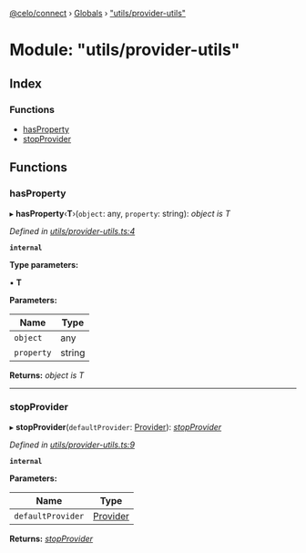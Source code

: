 [@celo/connect](../README.md) › [Globals](../globals.md) › ["utils/provider-utils"](_utils_provider_utils_.md)

# Module: "utils/provider-utils"

## Index

### Functions

* [hasProperty](_utils_provider_utils_.md#hasproperty)
* [stopProvider](_utils_provider_utils_.md#stopprovider)

## Functions

###  hasProperty

▸ **hasProperty**‹**T**›(`object`: any, `property`: string): *object is T*

*Defined in [utils/provider-utils.ts:4](https://github.com/celo-org/celo-monorepo/blob/master/packages/sdk/connect/src/utils/provider-utils.ts#L4)*

**`internal`** 

**Type parameters:**

▪ **T**

**Parameters:**

Name | Type |
------ | ------ |
`object` | any |
`property` | string |

**Returns:** *object is T*

___

###  stopProvider

▸ **stopProvider**(`defaultProvider`: [Provider](../interfaces/_types_.provider.md)): *[stopProvider](_utils_provider_utils_.md#stopprovider)*

*Defined in [utils/provider-utils.ts:9](https://github.com/celo-org/celo-monorepo/blob/master/packages/sdk/connect/src/utils/provider-utils.ts#L9)*

**`internal`** 

**Parameters:**

Name | Type |
------ | ------ |
`defaultProvider` | [Provider](../interfaces/_types_.provider.md) |

**Returns:** *[stopProvider](_utils_provider_utils_.md#stopprovider)*
